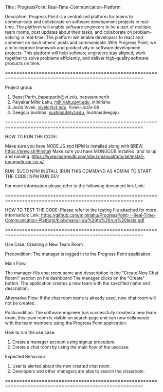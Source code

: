 Title :  ProgressPoint: Real-Time-Communication-Platform


Desciption: Progress Point is a centralised platform for teams to communicate and collaborate on software development projects in real-time. 
The platform will enable software engineers to be a part of multiple team rooms, post updates about their tasks, and collaborate on problem-solving
in real-time. The platform will enable developers to react and comment on each others’ posts and communicate. With Progress Point, we aim to improve teamwork and productivity in software
development projects. This platform will help software engineers stay aligned, work together to solve problems efficiently, and deliver high-quality software products on time.

=======================================================================================================

Project group

1) Bapat Parth, bapatparth@vt.edu, bapatanuparth
2) Palyekar Mihir Lahu, mihirlahu@vt.edu, mihirlahu
3) Joshi Vivek, vivekj@vt.edu, Vivek-Joshi-99
4) Deegoju Sushma, sushmad@vt.edu, Sushmadeegoju

=======================================================================================================


HOW TO RUN THE CODE:

Make sure you have NODE.JS and NPM is installed along with BREW.
https://brew.sh/#install
Make sure you have MONGODB installed, and its up and running.
https://www.mongodb.com/docs/manual/tutorial/install-mongodb-on-os-x/

RUN: SUDO NPM INSTALL (RUN THIS COMMAND AS ADMIN)
TO START THE CODE: NPM RUN DEV

For more information please refer to the following document link
Link: 


=======================================================================================================


HOW TO TEST THE CODE:
Please refer to the testing file attached for more information: 
Link: https://github.com/mihirlahu/ProgressPoint---Real-Time-Communication-Platform/blob/main/How%20to%20run%20tests.pdf

=======================================================================================================


Use Case: Creating a New Team Room

Precondition: The manager is logged in to the Progress Point application.

Main Flow:

The manager fills chat room name and desscription in the "Create New Chat Room!" section on his dashboard
The manager clicks on the "Create" button.
The application creates a new team with the specified name and description.

Alternative Flow:
If the chat room name is already used, new chat room will not be created.

Postcondition:
The software engineer has successfully created a new team room, this team room is visible on search page and can now collaborate with the team members using the Progress Point application.

How to run the use case:
1) Create a manager account using signup procedure.
2) Create a chat room by using the main flow of the usecase.

Expected Behaviour:
1) User is alerted about the new created chat room.
2) Developers and other managers are able to search the classroom.

=======================================================================================================
